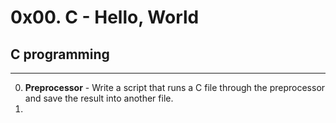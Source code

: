 # 0x00. C - Hello, World

## C programming
---
 0. **Preprocessor** - Write a script that runs a C file through the preprocessor and save the result into another file.
 1.
